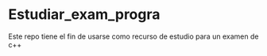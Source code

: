 # Estudiar_exam_progra
Este repo tiene el fin de usarse como recurso de estudio para un examen de c++
